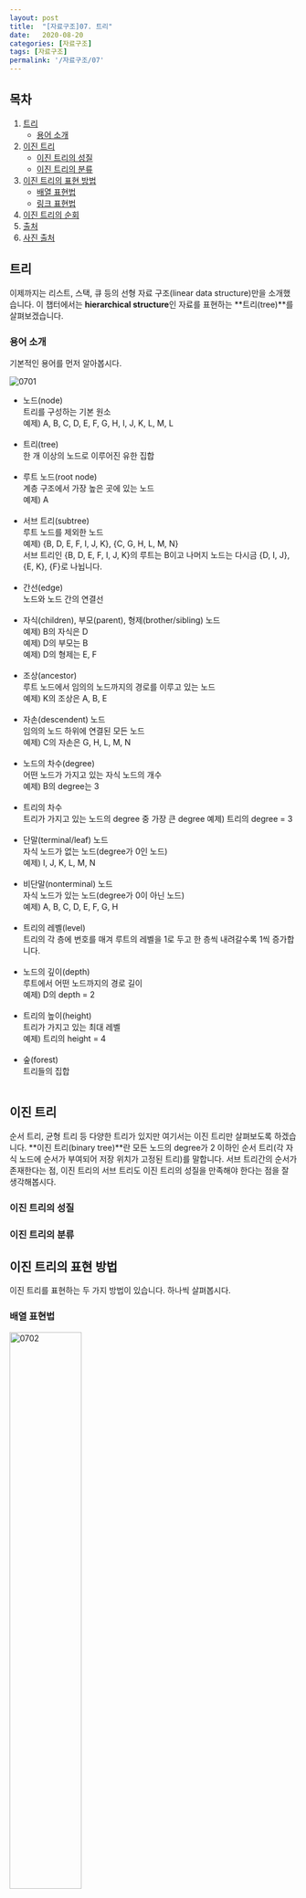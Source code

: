 ```yaml
---
layout: post
title:  "[자료구조]07. 트리"
date:   2020-08-20
categories: [자료구조]
tags: [자료구조]
permalink: '/자료구조/07'
---
```


## 목차

1. [트리](#트리)
    * [용어 소개](#용어-소개)
2. [이진 트리](#이진-트리)
    * [이진 트리의 성질](#이진-트리의-성질)
    * [이진 트리의 분류](#이진-트리의-분류)
3. [이진 트리의 표현 방법](#이진-트리의-표현-방법)
    * [배열 표현법](#배열-표현법)
    * [링크 표현법](#링크-표현법)
4. [이진 트리의 순회](#이진-트리의-순회)
5. [출처](#출처)
6. [사진 출처](#사진-출처)

## 트리

이제까지는 리스트, 스택, 큐 등의 선형 자료 구조(linear data structure)만을 소개했습니다. 이 챕터에서는 **hierarchical structure**인 자료를 표현하는 **트리(tree)**를 살펴보겠습니다.

### 용어 소개

기본적인 용어를 먼저 알아봅시다.

![0701](https://github.com/kkarung/kkarung.github.io/blob/master/assets/image/자료구조/0701.jpg?raw=true)

* 노드(node)<br>
트리를 구성하는 기본 원소<br>
예제) A, B, C, D, E, F, G, H, I, J, K, L, M, L<br><br>
* 트리(tree)<br>
한 개 이상의 노드로 이루어진 유한 집합<br><br>
* 루트 노드(root node)<br>
계층 구조에서 가장 높은 곳에 있는 노드<br>
예제) A<br><br>
* 서브 트리(subtree)<br>
루트 노드를 제외한 노드<br>
예제) {B, D, E, F, I, J, K}, {C, G, H, L, M, N}<br>
서브 트리인 {B, D, E, F, I, J, K}의 루트는 B이고 나머지 노드는 다시금 {D, I, J}, {E, K}, {F}로 나뉩니다.<br><br>
* 간선(edge)<br>
노드와 노드 간의 연결선<br><br>
* 자식(children), 부모(parent), 형제(brother/sibling) 노드<br>
예제) B의 자식은 D<br>
예제) D의 부모는 B<br>
예제) D의 형제는 E, F<br><br>
* 조상(ancestor)<br>
루트 노드에서 임의의 노드까지의 경로를 이루고 있는 노드<br>
예제) K의 조상은 A, B, E<br><br>
* 자손(descendent) 노드<br>
임의의 노드 하위에 연결된 모든 노드<br>
예제) C의 자손은 G, H, L, M, N<br><br>
* 노드의 차수(degree)<br>
어떤 노드가 가지고 있는 자식 노드의 개수<br>
예제) B의 degree는 3<br><br>
* 트리의 차수<br>
트리가 가지고 있는 노드의 degree 중 가장 큰 degree
예제) 트리의 degree = 3<br><br>
* 단말(terminal/leaf) 노드<br>
자식 노드가 없는 노드(degree가 0인 노드)<br>
예제) I, J, K, L, M, N<br><br>
* 비단말(nonterminal) 노드<br>
자식 노드가 있는 노드(degree가 0이 아닌 노드)<br>
예제) A, B, C, D, E, F, G, H<br><br>
* 트리의 레벨(level)<br>
트리의 각 층에 번호를 매겨 루트의 레벨을 1로 두고 한 층씩 내려갈수록 1씩 증가합니다.<br><br>
* 노드의 깊이(depth)<br>
루트에서 어떤 노드까지의 경로 길이<br>
예제) D의 depth = 2<br><br>
* 트리의 높이(height)<br>
트리가 가지고 있는 최대 레벨<br>
예제) 트리의 height = 4<br><br>
* 숲(forest)<br>
트리들의 집합<br><br>

## 이진 트리

순서 트리, 균형 트리 등 다양한 트리가 있지만 여기서는 이진 트리만 살펴보도록 하겠습니다. **이진 트리(binary tree)**란 모든 노드의 degree가 2 이하인 순서 트리(각 자식 노드에 순서가 부여되어 저장 위치가 고정된 트리)를 말합니다. 서브 트리간의 순서가 존재한다는 점, 이진 트리의 서브 트리도 이진 트리의 성질을 만족해야 한다는 점을 잘 생각해봅시다.

### 이진 트리의 성질

### 이진 트리의 분류

## 이진 트리의 표현 방법

이진 트리를 표현하는 두 가지 방법이 있습니다. 하나씩 살펴봅시다.

### 배열 표현법

<img src="https://github.com/kkarung/kkarung.github.io/blob/master/assets/image/자료구조/0702.png?raw=true" width="50%" alt="0702">

<img src="https://github.com/kkarung/kkarung.github.io/blob/master/assets/image/자료구조/0703.png?raw=true" width="50%" alt="0703">

위의 예제는 노드들은 먼저 번호가 매겨진 다음, 번호에 따라서 배열에 저장됩니다. 왼쪽의 *완전 이진 트리*를 보면 노드 A는 번호가 1이므로 배열의 인덱스 1에 저장합니다. 노드 B는 번호가 2이므로 배열의 인덱스 2에 저장합니다. 인덱스 0은 사용하지 않습니다.\
오른쪽의 *완전 이진 트리*가 아닌 일반 이진 트리에서도 저장은 가능하지만 메모리 공간의 낭비가 큽니다. 따라서 이 방법은 주로 포화 이진 트리나 완전 이진 트리에서 많이 쓰입니다.<br><br>

배열 표현법에서는 인덱스를 통해 노드의 부모 자식 관계를 알 수 있습니다.
* 노드 i의 부모 노드 인덱스 = i/2
* 노드 i의 왼쪽 자식 노드 인덱스 = 2i
* 노드 i의 오른쪽 자식 노드 인덱스 = 2i+1

<br>

### 링크 표현법

<img src="https://github.com/kkarung/kkarung.github.io/blob/master/assets/image/자료구조/0704.png?raw=true" width="50%" alt="0702">

<img src="https://github.com/kkarung/kkarung.github.io/blob/master/assets/image/자료구조/0705.png?raw=true" width="50%" alt="0702">

이 방법은 노드가 구조체로 표현되고, 각 노드가 데이터를 저장하는 필드와 자식을 가리키는 2개의 포인터를 가지고 있습니다. 이 구조를 아래처럼 구현할 수 있습니다.

```c++
typedef struct TreeNode {
    int data;
    struct TreeNode *left, *right;
} TreeNode;

int main() {
    TreeNode *n1, *n2, n3;
    n1 = (TreeNode *) malloc(sizeof(TreeNode));
    n2 = (TreeNode *) malloc(sizeof(TreeNode));
    n3 = (TreeNode *) malloc(sizeof(TreeNode));
    n1 -> data = 10;
    n1 -> left = n2;
    n1 -> right = n3;
    n2 -> data = 20;
    n2 -> left = NULL;
    n2 -> right = NULL;
    n3 -> data = 30;
    n3 -> left = NULL;
    n3 -> right = NULL;
}
```

<br><br>

## 이진 트리의 순회



## 출처

C언어로 쉽게 풀어쓴 자료 구조, 천인국 저<br>
<a href="http://www.ktword.co.kr" target="_blank">정보통신기술용어 해설</a>

<br>

## 사진 출처

<a href="http://www.ktword.co.kr/abbr_view.php?nav=&m_temp1=4726&id=1303" target="_blank">0701</a>

<br>